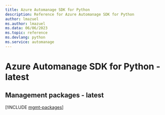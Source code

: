 ```yaml
---
title: Azure Automanage SDK for Python
description: Reference for Azure Automanage SDK for Python
author: lmazuel
ms.author: lmazuel
ms.data: 06/06/2023
ms.topic: reference
ms.devlang: python
ms.service: automanage
---
```

# Azure Automanage SDK for Python - latest

## Management packages - latest
[!INCLUDE [mgmt-packages](automanage-mgmt-index.md)]